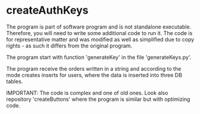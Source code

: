 # createAuthKeys
The program is part of software program and is not standalone executable. Therefore, you will need to write some additional code to run it. 
The code is for representative matter and was modified as well as simplified due to copy rights - as such it differs from the original program.

The program start with function 'generateKey' in the file 'generateKeys.py'.

The program receive the orders written in a string and according to the mode creates inserts for users, where the data is inserted into three DB tables.

IMPORTANT: The code is complex and one of old ones. Look also repository 'createButtons' where the program is similar but with optimizing code.

